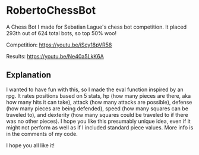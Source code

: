 # RobertoChessBot
A Chess Bot I made for Sebatian Lague's chess bot competition. It placed 293th out of 624 total bots, so top 50% woo!

Competition: https://youtu.be/iScy18pVR58

Results: https://youtu.be/Ne40a5LkK6A

## Explanation
I wanted to have fun with this, so I made the eval function inspired by an rpg. It rates positions based on 5 stats, hp (how many pieces are there, aka how many hits it can take), attack (how many attacks are possible), defense (how many pieces are being defended), speed (how many squares can be traveled to), and dexterity (how many squares could be traveled to if there was no other pieces). I hope you like this presumably unique idea, even if it might not perform as well as if I included standard piece values. More info is in the comments of my code.

I hope you all like it!
